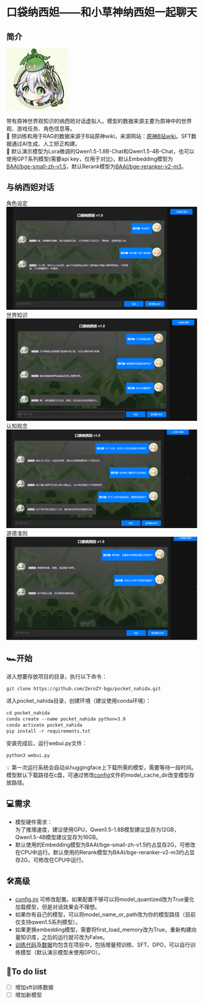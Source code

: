 # 口袋纳西妲——和小草神纳西妲一起聊天
## 简介   
![本地图片](pics/纳西妲表情.png)

带有原神世界观知识的纳西妲对话虚拟人。模型的数据来源主要为原神中的世界观、游戏任务、角色信息等。   
📕 预训练和用于RAG的数据来源于B站原神wiki，来源网站：[原神B站wiki](https://wiki.biligame.com/ys/%E9%A6%96%E9%A1%B5)。SFT数据通过AI生成、人工矫正构建。  
🔆 默认演示模型为Lora微调的Qwen1.5-1.8B-Chat和Qwen1.5-4B-Chat，也可以使用GPT系列模型(需要api key，仅用于对比)，默认Embedding模型为[BAAI/bge-small-zh-v1.5](https://huggingface.co/BAAI/bge-small-zh-v1.5)，默认Rerank模型为[BAAI/bge-reranker-v2-m3](https://huggingface.co/BAAI/bge-reranker-v2-m3)。  
## 与纳西妲对话
角色设定  
![本地图片](pics/人物设定.png)
世界知识
![本地图片](pics/人物关系.png)  
认知观念  
![本地图片](pics/认知观念.png)  
道德准则  
![本地图片](pics/道德准则.png)
## 🏎️开始  
进入想要存放项目的目录，执行以下命令：
```angular2html
git clone https://github.com/ZeroZY-bgp/pocket_nahida.git
```
进入pocket_nahida目录，创建环境（建议使用conda环境）：
```angular2html
cd pocket_nahida
conda create --name pocket_nahida python=3.9
conda activate pocket_nahida
pip install -r requirements.txt
```
安装完成后，运行webui.py文件：
```angular2html
python3 webui.py
```
💡 第一次运行系统会自动从huggingface上下载所需的模型，需要等待一段时间。模型默认下载路径在c盘，可通过修改[config](config.ini)文件的model_cache_dir改变模型存放路径。
## 💻需求
- 模型硬件需求：  
为了推理速度，建议使用GPU，Qwen1.5-1.8B模型建议显存为12GB，Qwen1.5-4B模型建议显存为16GB。
- 默认使用的Embedding模型为BAAI/bge-small-zh-v1.5约占显存2G，可修改在CPU中运行。默认使用的Rerank模型为BAAI/bge-reranker-v2-m3约占显存2G，可修改在CPU中运行。   
## 🛠️高级  
- [config.ini](config.ini) 可修改配置。如果配置不够可以将model_quantized改为True量化加载模型，但是对话效果会不理想。  
- 如果你有自己的模型，可以将model_name_or_path改为你的模型路径（目前仅支持qwen1.5系列模型）。
- 如果更换embedding模型，需要将first_load_memory改为True，重新构建向量知识库，之后的运行就可改为False。
- [训练代码](train)及[数据](train/datas)均包含在项目中，包括增量预训练、SFT、DPO，可以自行训练模型（默认演示模型未使用DPO）。

## 📃To do list
- [ ] 增加sft训练数据
- [ ] 增加新模型
